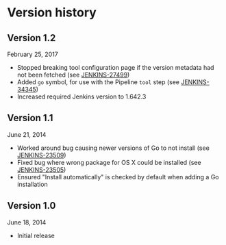 # Version history

## Version 1.2
February 25, 2017

- Stopped breaking tool configuration page if the version metadata had not been fetched (see [JENKINS-27499](https://issues.jenkins-ci.org/browse/JENKINS-27499))
- Added `go` symbol, for use with the Pipeline `tool` step (see [JENKINS-34345](https://issues.jenkins-ci.org/browse/JENKINS-34345))
- Increased required Jenkins version to 1.642.3

## Version 1.1
June 21, 2014

- Worked around bug causing newer versions of Go to not install (see [JENKINS-23509](https://issues.jenkins-ci.org/browse/JENKINS-23509))
- Fixed bug where wrong package for OS X could be installed (see [JENKINS-23505](https://issues.jenkins-ci.org/browse/JENKINS-23505))
- Ensured "Install automatically" is checked by default when adding a Go installation

## Version 1.0
June 18, 2014

-   Initial release
